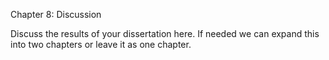 Chapter 8: Discussion

Discuss the results of your dissertation here. If needed we can expand this into two chapters or leave it as one chapter. 
    